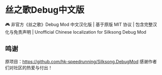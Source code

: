 # 丝之歌Debug中文版
🎮 非官方《丝之歌》Debug Mod 中文汉化版 | 基于原版 MIT 协议 | 包含完整汉化与免责声明 | Unofficial Chinese localization for Silksong Debug Mod
## 鸣谢
原项目：https://github.com/hk-speedrunning/Silksong.DebugMod
感谢作者们对社区的热爱与付出！
